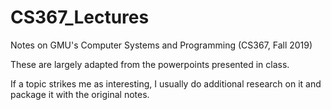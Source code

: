 # CS367_Lectures

Notes on GMU's Computer Systems and Programming (CS367, Fall 2019)

These are largely adapted from the powerpoints presented in class.

If a topic strikes me as interesting, I usually do additional research on it and package it with the original notes.
